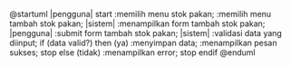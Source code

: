 @startuml
|pengguna|
start
:memilih menu stok pakan;
:memilih menu tambah stok pakan;
|sistem|
:menampilkan form tambah stok pakan;
|pengguna|
:submit form tambah stok pakan;
|sistem|
:validasi data yang diinput;
if (data valid?) then (ya)
:menyimpan data;
:menampilkan pesan sukses;
stop
else (tidak)
:menampilkan error;
stop
endif
@enduml